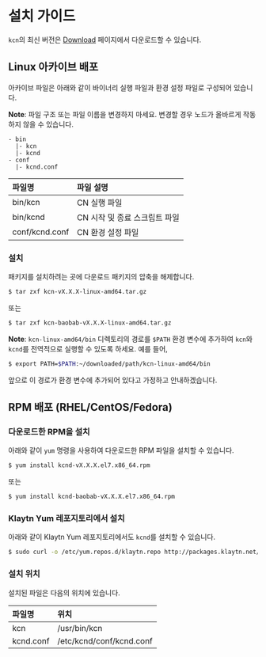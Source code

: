 # 설치 가이드 <a id="installation-guide"></a>

`kcn`의 최신 버전은 [Download](../download.md) 페이지에서 다운로드할 수 있습니다.

## Linux 아카이브 배포 <a id="linux-archive-distribution"></a>

아카이브 파일은 아래와 같이 바이너리 실행 파일과 환경 설정 파일로 구성되어 있습니다.

**Note**: 파일 구조 또는 파일 이름을 변경하지 마세요. 변경할 경우 노드가 올바르게 작동하지 않을 수 있습니다.

```text
- bin
  |- kcn
  |- kcnd
- conf
  |- kcnd.conf
```

| 파일명            | 파일 설명              |
|:-------------- |:------------------ |
| bin/kcn        | CN 실행 파일           |
| bin/kcnd       | CN 시작 및 종료 스크립트 파일 |
| conf/kcnd.conf | CN 환경 설정 파일        |

### 설치 <a id="installation"></a>

패키지를 설치하려는 곳에 다운로드 패키지의 압축을 해제합니다.

```bash
$ tar zxf kcn-vX.X.X-linux-amd64.tar.gz
```

또는

```bash
$ tar zxf kcn-baobab-vX.X.X-linux-amd64.tar.gz
```

**Note**: `kcn-linux-amd64/bin` 디렉토리의 경로를 `$PATH` 환경 변수에 추가하여 `kcn`와 `kcnd`를 전역적으로 실행할 수 있도록 하세요. 예를 들어,

```bash
$ export PATH=$PATH:~/downloaded/path/kcn-linux-amd64/bin
```

앞으로 이 경로가 환경 변수에 추가되어 있다고 가정하고 안내하겠습니다.

## RPM 배포 \(RHEL/CentOS/Fedora\)<a id="rpm-rhel-centos-fedora"></a>

### 다운로드한 RPM을 설치 <a id="install-downloaded-rpm"></a>

아래와 같이 `yum` 명령을 사용하여 다운로드한 RPM 파일을 설치할 수 있습니다.

```bash
$ yum install kcnd-vX.X.X.el7.x86_64.rpm
```

또는

```bash
$ yum install kcnd-baobab-vX.X.X.el7.x86_64.rpm
```

### Klaytn Yum 레포지토리에서 설치 <a id="install-from-klaytn-yum-repo"></a>

아래와 같이 Klaytn Yum 레포지토리에서도 `kcnd`를 설치할 수 있습니다.

```bash
$ sudo curl -o /etc/yum.repos.d/klaytn.repo http://packages.klaytn.net/config/rhel/7/prod.repo && sudo yum install kcnd
```

### 설치 위치 <a id="installed-location"></a>

설치된 파일은 다음의 위치에 있습니다.

| 파일명       | 위치                       |
|:--------- |:------------------------ |
| kcn       | /usr/bin/kcn             |
| kcnd.conf | /etc/kcnd/conf/kcnd.conf |



